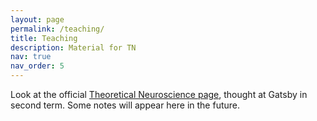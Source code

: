 ```yaml
---
layout: page
permalink: /teaching/
title: Teaching
description: Material for TN
nav: true
nav_order: 5
---
```


Look at the official [Theoretical Neuroscience page](https://www.gatsby.ucl.ac.uk/teaching/courses/tn1-2025/index.html), thought at Gatsby in second term. Some notes will appear here in the future. 